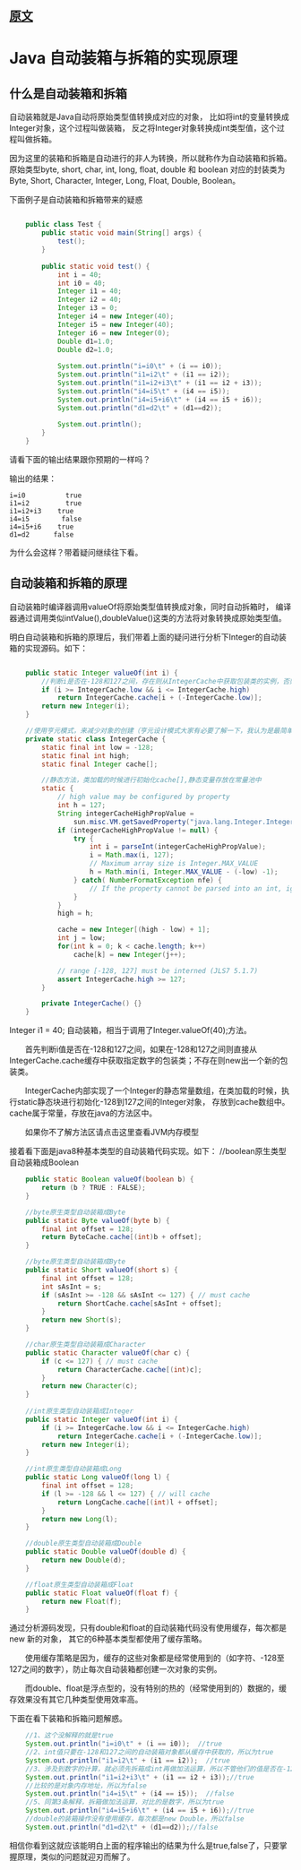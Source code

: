 
## [原文](https://www.jianshu.com/p/0ce2279c5691)

# Java 自动装箱与拆箱的实现原理

## 什么是自动装箱和拆箱
自动装箱就是Java自动将原始类型值转换成对应的对象，
比如将int的变量转换成Integer对象，这个过程叫做装箱，
反之将Integer对象转换成int类型值，这个过程叫做拆箱。

因为这里的装箱和拆箱是自动进行的非人为转换，所以就称作为自动装箱和拆箱。
原始类型byte, short, char, int, long, float, double 和 boolean 对应的封装类为
Byte, Short, Character, Integer, Long, Float, Double, Boolean。

下面例子是自动装箱和拆箱带来的疑惑
```java

    public class Test {  
        public static void main(String[] args) {      
            test();  
        }  
    
        public static void test() {  
            int i = 40;  
            int i0 = 40;  
            Integer i1 = 40;  
            Integer i2 = 40;  
            Integer i3 = 0;  
            Integer i4 = new Integer(40);  
            Integer i5 = new Integer(40);  
            Integer i6 = new Integer(0);  
            Double d1=1.0;  
            Double d2=1.0;  
              
            System.out.println("i=i0\t" + (i == i0));  
            System.out.println("i1=i2\t" + (i1 == i2));  
            System.out.println("i1=i2+i3\t" + (i1 == i2 + i3));  
            System.out.println("i4=i5\t" + (i4 == i5));  
            System.out.println("i4=i5+i6\t" + (i4 == i5 + i6));      
            System.out.println("d1=d2\t" + (d1==d2));   
              
            System.out.println();          
        }  
    } 

```
请看下面的输出结果跟你预期的一样吗？

输出的结果：

```
i=i0          true
i1=i2         true
i1=i2+i3    true
i4=i5        false
i4=i5+i6    true
d1=d2      false

```
为什么会这样？带着疑问继续往下看。

## 自动装箱和拆箱的原理
自动装箱时编译器调用valueOf将原始类型值转换成对象，同时自动拆箱时，
编译器通过调用类似intValue(),doubleValue()这类的方法将对象转换成原始类型值。

明白自动装箱和拆箱的原理后，我们带着上面的疑问进行分析下Integer的自动装箱的实现源码。如下：
```java

    public static Integer valueOf(int i) {
        //判断i是否在-128和127之间，存在则从IntegerCache中获取包装类的实例，否则new一个新实例
        if (i >= IntegerCache.low && i <= IntegerCache.high)
            return IntegerCache.cache[i + (-IntegerCache.low)];
        return new Integer(i);
    }

    //使用亨元模式，来减少对象的创建（亨元设计模式大家有必要了解一下，我认为是最简单的设计模式，也许大家经常在项目中使用，不知道他的名字而已）
    private static class IntegerCache {
        static final int low = -128;
        static final int high;
        static final Integer cache[];

        //静态方法，类加载的时候进行初始化cache[],静态变量存放在常量池中
        static {
            // high value may be configured by property
            int h = 127;
            String integerCacheHighPropValue =
                sun.misc.VM.getSavedProperty("java.lang.Integer.IntegerCache.high");
            if (integerCacheHighPropValue != null) {
                try {
                    int i = parseInt(integerCacheHighPropValue);
                    i = Math.max(i, 127);
                    // Maximum array size is Integer.MAX_VALUE
                    h = Math.min(i, Integer.MAX_VALUE - (-low) -1);
                } catch( NumberFormatException nfe) {
                    // If the property cannot be parsed into an int, ignore it.
                }
            }
            high = h;

            cache = new Integer[(high - low) + 1];
            int j = low;
            for(int k = 0; k < cache.length; k++)
                cache[k] = new Integer(j++);

            // range [-128, 127] must be interned (JLS7 5.1.7)
            assert IntegerCache.high >= 127;
        }

        private IntegerCache() {}
    }

```
Integer i1 = 40;  自动装箱，相当于调用了Integer.valueOf(40);方法。

    首先判断i值是否在-128和127之间，如果在-128和127之间则直接从IntegerCache.cache缓存中获取指定数字的包装类；不存在则new出一个新的包装类。

    IntegerCache内部实现了一个Integer的静态常量数组，在类加载的时候，执行static静态块进行初始化-128到127之间的Integer对象，
存放到cache数组中。cache属于常量，存放在java的方法区中。

    如果你不了解方法区请点击这里查看JVM内存模型

接着看下面是java8种基本类型的自动装箱代码实现。如下：
    //boolean原生类型自动装箱成Boolean
    
```java
    public static Boolean valueOf(boolean b) {
        return (b ? TRUE : FALSE);
    }

    //byte原生类型自动装箱成Byte
    public static Byte valueOf(byte b) {
        final int offset = 128;
        return ByteCache.cache[(int)b + offset];
    }

    //byte原生类型自动装箱成Byte
    public static Short valueOf(short s) {
        final int offset = 128;
        int sAsInt = s;
        if (sAsInt >= -128 && sAsInt <= 127) { // must cache
            return ShortCache.cache[sAsInt + offset];
        }
        return new Short(s);
    }

    //char原生类型自动装箱成Character
    public static Character valueOf(char c) {
        if (c <= 127) { // must cache
            return CharacterCache.cache[(int)c];
        }
        return new Character(c);
    }
    
    //int原生类型自动装箱成Integer
    public static Integer valueOf(int i) {
        if (i >= IntegerCache.low && i <= IntegerCache.high)
            return IntegerCache.cache[i + (-IntegerCache.low)];
        return new Integer(i);
    }

    //int原生类型自动装箱成Long
    public static Long valueOf(long l) {
        final int offset = 128;
        if (l >= -128 && l <= 127) { // will cache
            return LongCache.cache[(int)l + offset];
        }
        return new Long(l);
    }

    //double原生类型自动装箱成Double
    public static Double valueOf(double d) {
        return new Double(d);
    }

    //float原生类型自动装箱成Float
    public static Float valueOf(float f) {
        return new Float(f);
    }

```
通过分析源码发现，只有double和float的自动装箱代码没有使用缓存，每次都是new 新的对象，
其它的6种基本类型都使用了缓存策略。

    使用缓存策略是因为，缓存的这些对象都是经常使用到的（如字符、-128至127之间的数字），防止每次自动装箱都创建一次对象的实例。

    而double、float是浮点型的，没有特别的热的（经常使用到的）数据的，缓存效果没有其它几种类型使用效率高。

下面在看下装箱和拆箱问题解惑。

```java
    //1、这个没解释的就是true
    System.out.println("i=i0\t" + (i == i0));  //true
    //2、int值只要在-128和127之间的自动装箱对象都从缓存中获取的，所以为true
    System.out.println("i1=i2\t" + (i1 == i2));  //true
    //3、涉及到数字的计算，就必须先拆箱成int再做加法运算，所以不管他们的值是否在-128和127之间，只要数字一样就为true
    System.out.println("i1=i2+i3\t" + (i1 == i2 + i3));//true  
    //比较的是对象内存地址，所以为false
    System.out.println("i4=i5\t" + (i4 == i5));  //false
    //5、同第3条解释，拆箱做加法运算，对比的是数字，所以为true
    System.out.println("i4=i5+i6\t" + (i4 == i5 + i6));//true      
    //double的装箱操作没有使用缓存，每次都是new Double，所以false
    System.out.println("d1=d2\t" + (d1==d2));//false

```
相信你看到这就应该能明白上面的程序输出的结果为什么是true,false了，只要掌握原理，类似的问题就迎刃而解了。